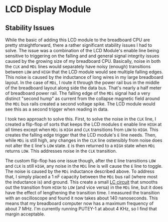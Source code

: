 # LCD Display Module



## Stability Issues
While the basic of adding this LCD module to the breadboard CPU are pretty straightforward, there a rather significant stability issues I had to solve. The issue was a combination of the LCD Module's enable line being sensitive to triggering on the falling and and general signal integrity issues caused by the growing size of my breadboard CPU. Basically, noise in both the `CLK` and `MDi` lines would separately have noisy (enough) transitions between `LOW` and `HIGH` that the LCD module would see multiple falling edges. This noise is caused by the inductance of long wires in my large breadboard layout. In the case of `MDi`, I route it through the power rail bus in the middle of the breadboard layout along side the data bus. That's nearly a half meter of breadboard power rail. The falling edge of the `MDi` signal had a very distinct "second hump" as current from the collapse magnetic field around the `MDi` bus rails created a second voltage spike.  The LCD module would see this as a second trigger when reading in data. 

I took two approach to solve this. First, to solve the noise in the `CLK` line, I created a flip-flop of sorts that keeps the LCD modules `E` enable line `HIGH` at all times except when `MDi` is `HIGH` and `CLK` transitions from `LOW` to `HIGH`. This creates the falling edge trigger that the LCD module's `E` line needs. Then, while `MDi` is still high, any changes in the `CLK` line ostensibly from noise does not alter the `E` line's `LOW` state. `E` is then returned to a `HIGH` state when `MDi` returns `LOW`. This addresses noise in the `CLK` transition.

The custom flip-flop has one issue though, after the `E` line transitions `LOW` and `CLK` is still `HIGH`, any noise in the `MDi` line is will cause the `E` line to toggle. The noise is caused by the `MDi` inductance described above. To address that, I simply placed a 1 nF capacity between the `MDi` bus rail (where most the inductance is) and ground. This create a small [LC circuit](https://en.wikipedia.org/wiki/LC_circuit) that smooths out the transition from `HIGH` to `LOW` (and vice versa) in the `MDi` line, but it does have the effect of lengthening the transition time. I measured the transition with an oscilloscope and found it now takes about 140 nanoseconds. This means that my breadboard computer now has a maximum frequency of about 7 MHz. I'm currently running PUTEY-1 at about 4 KHz, so I find that margin acceptable.


